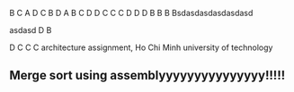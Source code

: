 B
C
A
D
C
B
D
A
B
C
D
D
C
C
C
D
D
D
B
B
B
Bsdasdasdasdasdasd

asdasd
D
B

D
C
C
C
 architecture assignment, Ho Chi Minh university of technology<h2>
<p>Merge sort using assemblyyyyyyyyyyyyyyy!!!!!</p>
